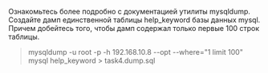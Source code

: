 Ознакомьтесь более подробно с документацией утилиты mysqldump. Создайте дамп единственной таблицы help_keyword базы данных mysql. Причем добейтесь того, чтобы дамп содержал только первые 100 строк таблицы.

> mysqldump -u root -p -h 192.168.10.8 --opt --where="1 limit 100" mysql help_keyword > task4.dump.sql